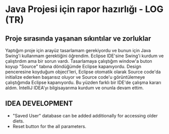 # Java Projesi için rapor hazırlığı - LOG (TR)

## Proje sırasında yaşanan sıkıntılar ve zorluklar
Yaptığım proje için arayüz tasarlamam gerekiyordu ve bunun için Java Swing'i kullanmam gerektiğini öğrendim. 
Eclipse IDE'sine Swing'i kurdum ve çalıştırdım ama bir sorun vardı. 
Tasarlamaya çalıştığım window'a buton koyup "Source" tabına döndüğümde Eclipse kapanıyordu. 
Design penceresine koyduğum object'leri, Eclipse otomatik olarak Source code'da initialize ederken başarısız oluyor ve Source code'u görüntülemeye çalıştığımda
Eclipse kapanıyordu. Bu yüzden farklı bir IDE'de çalışma kararı aldım. IntelliJ IDEA'yı bilgisayarıma kurdum ve onunla devam ettim. 


## IDEA DEVELOPMENT
- "Saved User" database can be added additionally for accessing older diets.
- Reset button for the all parameters. 
